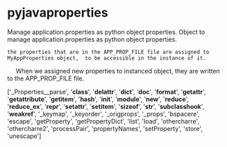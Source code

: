 # pyjavaproperties
Manage application.properties as python object properties.
Object to manage application.properties as python object properties.

    the properties that are in the APP_PROP_FILE file are assigned to
    MyAppProperties object,  to be accessible in the instance of it.
     When we assigned new properties to instanced object, they are written
    to the APP_PROP_FILE file.
    
['_Properties__parse',
 '__class__',
 '__delattr__',
 '__dict__',
 '__doc__',
 '__format__',
 '__getattr__',
 '__getattribute__',
 '__getitem__',
 '__hash__',
 '__init__',
 '__module__',
 '__new__',
 '__reduce__',
 '__reduce_ex__',
 '__repr__',
 '__setattr__',
 '__setitem__',
 '__sizeof__',
 '__str__',
 '__subclasshook__',
 '__weakref__',
 '_keymap',
 '_keyorder',
 '_origprops',
 '_props',
 'bspacere',
 'escape',
 'getProperty',
 'getPropertyDict',
 'list',
 'load',
 'othercharre',
 'othercharre2',
 'processPair',
 'propertyNames',
 'setProperty',
 'store',
 'unescape']

